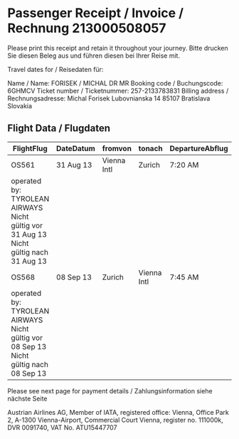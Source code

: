 
# Passenger Receipt / Invoice / Rechnung    213000508057

Please print this receipt and retain it throughout your journey.
Bitte drucken Sie diesen Beleg aus und führen diesen bei Ihrer Reise mit.

Travel dates for / Reisedaten für:

Name / Name: FORISEK / MICHAL DR MR
Booking code / Buchungscode: 6GHMCV
Ticket number / Ticketnummer: 257-2133783831
Billing address / Rechnungsadresse: Michal Forisek
                                   Lubovnianska 14
                                   85107 Bratislava
                                   Slovakia

## Flight Data / Flugdaten

| FlightFlug                                                                               | DateDatum | fromvon     | tonach      | DepartureAbflug | ArrivalAnkunft | ClassKlasse | BagGepäck |
| ---------------------------------------------------------------------------------------- | --------- | ----------- | ----------- | --------------- | -------------- | ----------- | --------- |
| OS561                                                                                    | 31 Aug 13 | Vienna Intl | Zurich      | 7:20 AM         | 8:45 AM        | Y (OK)      | 1 PC      |
| operated by: TYROLEAN AIRWAYS<br/>Nicht gültig vor 31 Aug 13 Nicht gültig nach 31 Aug 13 |           |             |             |                 |                |             |           |
| OS568                                                                                    | 08 Sep 13 | Zurich      | Vienna Intl | 7:45 AM         | 9:10 AM        | Y (OK)      | 1 PC      |
| operated by: TYROLEAN AIRWAYS<br/>Nicht gültig vor 08 Sep 13 Nicht gültig nach 08 Sep 13 |           |             |             |                 |                |             |           |

Please see next page for payment details / Zahlungsinformation siehe nächste Seite

Austrian Airlines AG, Member of IATA, registered office: Vienna, Office Park 2, A-1300 Vienna-Airport, Commercial Court Vienna, register no. 111000k, DVR 0091740, VAT No. ATU15447707